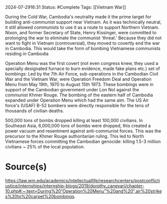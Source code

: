2024-07-2916:31
Status: #Complete 
Tags: [[Vietnam War]] 

During the Cold War, Cambodia's neutrality made it the prime target for building anti-communist support near Vietnam. As it was technically neutral, it still allowed communists to use it as a route to support Northern Vietnam. Nixon, and former Secretary of State, Henry Kissinger, were committed to prolonging the war to eliminate the communist 'threat.' Because they did not want to fight in Vietnam (controversial), they moved to covertly end the war in Cambodia. This would take the form of bombing Vietnamese communists residing in Cambodia 

Operation Menu was the first covert (not even congress knew, they used a specially designated furnace to burn evidence, made fake plans etc.) set of bombings: Led by the 7th Air Force, sub-operations in the Cambodian Civil War and the Vietnam War, were Operation Freedom Deal and Operation Menu from May 19th, 1970 to August 15th 1973. These bombings were in support of the Cambodian government under Lon Nol against the communist Khmer Rouge. The bombing of the eastern half of Cambodia expanded under Operation Menu which had the same aim. The US Air force's (USAF) B-52 bombers were directly responsible for the tens of thousands of civilian deaths. 

500,000 tons of bombs dropped killing at least 100,000 civilians. 
In Southeast Asia, 6,000,000 tons of bombs were dropped, this created a power vacuum and resentment against anti-communist forces. This was the precursor to the Khmer Rouge authoritarian ruling. This led to North Vietnamese forces committing the Cambodian genocide: killing 1.5-3 million civilians ~ 25% of the local population. 


# Source(s)
https://law.wm.edu/academics/intellectuallife/researchcenters/postconflictjustice/internships/internship-blogs/2019/dorothy_canevari/chapter-10.php#:~:text=During%20“Operation%20Menu”%20and%20“,air%20strikes%20to%20carpet%20bombings.
